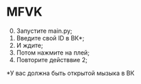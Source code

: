 # MFVK
0) Запустите main.py;
1) Введите свой ID в ВК*;
2) И ждите;
3) Потом нажмите на плей;
4) Повторите действвие 2;

*У вас должна быть открытой мызыка в ВК
